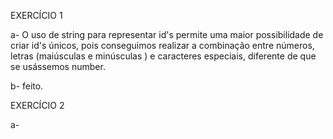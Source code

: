 EXERCÍCIO 1

a- O uso de string para representar id's permite uma maior possibilidade de criar id's únicos, pois conseguimos realizar a combinação entre números, letras (maiúsculas e minúsculas ) e caracteres especiais, diferente de que se usássemos number.

b- feito.

EXERCÍCIO 2

a-